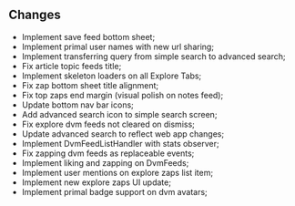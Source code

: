 ## Changes
- Implement save feed bottom sheet;
- Implement primal user names with new url sharing;
- Implement transferring query from simple search to advanced search;
- Fix article topic feeds title;
- Implement skeleton loaders on all Explore Tabs;
- Fix zap bottom sheet title alignment;
- Fix top zaps end margin (visual polish on notes feed);
- Update bottom nav bar icons;
- Add advanced search icon to simple search screen;
- Fix explore dvm feeds not cleared on dismiss;
- Update advanced search to reflect web app changes;
- Implement DvmFeedListHandler with stats observer;
- Fix zapping dvm feeds as replaceable events;
- Implement liking and zapping on DvmFeeds;
- Implement user mentions on explore zaps list item;
- Implement new explore zaps UI update;
- Implement primal badge support on dvm avatars;